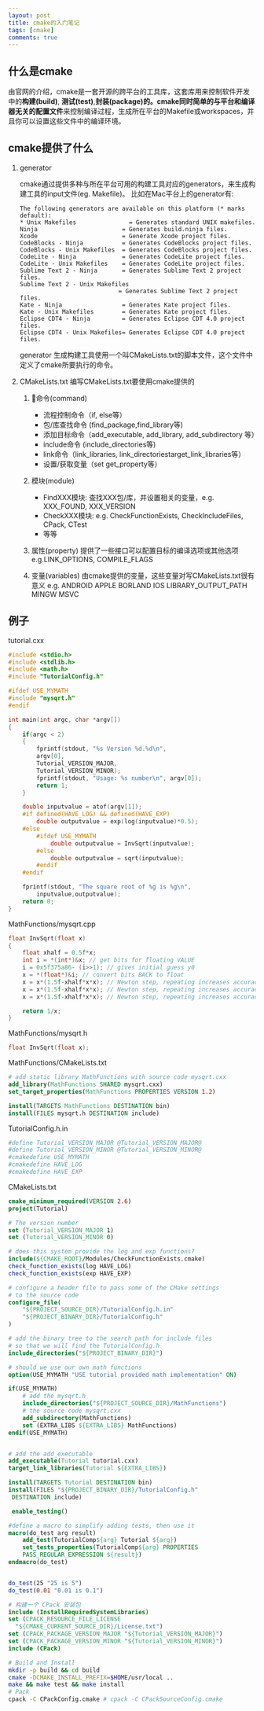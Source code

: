 ```yaml
---
layout: post
title: cmake的入门笔记
tags: [cmake]
comments: true
---
```


## 什么是cmake
由官网的介绍，cmake是一套开源的跨平台的工具库，这套库用来控制软件开发中的**构建(build)**, **测试(test)**,**封装(package)**的。cmake同时简单的**与平台和编译器无关的配置文件**来控制编译过程，生成所在平台的Makefile或workspaces，并且你可以设置这些文件中的编译环境。


## cmake提供了什么

1. generator

    cmake通过提供多种与所在平台可用的构建工具对应的generators，来生成构建工具的input文件(eg. Makefile)。 比如在Mac平台上的generator有:
    ```
    The following generators are available on this platform (* marks default):
    * Unix Makefiles               = Generates standard UNIX makefiles.
    Ninja                        = Generates build.ninja files.
    Xcode                        = Generate Xcode project files.
    CodeBlocks - Ninja           = Generates CodeBlocks project files.
    CodeBlocks - Unix Makefiles  = Generates CodeBlocks project files.
    CodeLite - Ninja             = Generates CodeLite project files.
    CodeLite - Unix Makefiles    = Generates CodeLite project files.
    Sublime Text 2 - Ninja       = Generates Sublime Text 2 project files.
    Sublime Text 2 - Unix Makefiles
                                = Generates Sublime Text 2 project files.
    Kate - Ninja                 = Generates Kate project files.
    Kate - Unix Makefiles        = Generates Kate project files.
    Eclipse CDT4 - Ninja         = Generates Eclipse CDT 4.0 project files.
    Eclipse CDT4 - Unix Makefiles= Generates Eclipse CDT 4.0 project files.
    ```
    generator 生成构建工具使用一个叫CMakeLists.txt的脚本文件，这个文件中定义了cmake所要执行的命令。

2. CMakeLists.txt
   编写CMakeLists.txt要使用cmake提供的
   1. 命令(command)
        + 流程控制命令（if, else等）
        + 包/库查找命令 (find_package,find_library等)
        + 添加目标命令（add_executable, add_library, add_subdirectory 等）
        + include命令 (include_directories等)
        + link命令（link_libraries, link_directoriestarget_link_libraries等）
        + 设置/获取变量（set get_property等）

   2. 模块(module)
        + FindXXX模块: 查找XXX包/库，并设置相关的变量，e.g. XXX_FOUND, XXX_VERSION
        + CheckXXX模块: e.g. CheckFunctionExists, CheckIncludeFiles, CPack, CTest
        + 等等
         
   3. 属性(property)
        提供了一些接口可以配置目标的编译选项或其他选项
        e.g.LINK_OPTIONS, COMPILE_FLAGS
   4. 变量(variables)
        由cmake提供的变量，这些变量对写CMakeLists.txt很有意义
        e.g. ANDROID APPLE BORLAND IOS LIBRARY_OUTPUT_PATH MINGW MSVC

## 例子

tutorial.cxx
```cpp
#include <stdio.h>
#include <stdlib.h>
#include <math.h>
#include "TutorialConfig.h"

#ifdef USE_MYMATH
#include "mysqrt.h"
#endif

int main(int argc, char *argv[])
{
    if(argc < 2)
    {
        fprintf(stdout, "%s Version %d.%d\n",
        argv[0],
        Tutorial_VERSION_MAJOR,
        Tutorial_VERSION_MINOR);
        fprintf(stdout, "Usage: %s number\n", argv[0]);
        return 1;
    }

    double inputvalue = atof(argv[1]);
    #if defined(HAVE_LOG) && defined(HAVE_EXP)
        double outputvalue = exp(log(inputvalue)*0.5);
    #else
        #ifdef USE_MYMATH
            double outputvalue = InvSqrt(inputvalue);
        #else
            double outputvalue = sqrt(inputvalue);
        #endif
    #endif

    fprintf(stdout, "The square root of %g is %g\n",
        inputvalue,outputvalue);
    return 0;
}
```
MathFunctions/mysqrt.cpp
```cpp
float InvSqrt(float x)
{
    float xhalf = 0.5f*x;
    int i = *(int*)&x; // get bits for floating VALUE 
    i = 0x5f375a86- (i>>1); // gives initial guess y0
    x = *(float*)&i; // convert bits BACK to float
    x = x*(1.5f-xhalf*x*x); // Newton step, repeating increases accuracy
    x = x*(1.5f-xhalf*x*x); // Newton step, repeating increases accuracy
    x = x*(1.5f-xhalf*x*x); // Newton step, repeating increases accuracy

    return 1/x;
}
```
MathFunctions/mysqrt.h
```cpp
float InvSqrt(float x);
```
MathFunctions/CMakeLists.txt
```cmake
# add static library MathFunctions with source code mysqrt.cxx
add_library(MathFunctions SHARED mysqrt.cxx)
set_target_properties(MathFunctions PROPERTIES VERSION 1.2)

install(TARGETS MathFunctions DESTINATION bin)
install(FILES mysqrt.h DESTINATION include)
```
TutorialConfig.h.in
```cmake
#define Tutorial_VERSION_MAJOR @Tutorial_VERSION_MAJOR@
#define Tutorial_VERSION_MINOR @Tutorial_VERSION_MINOR@
#cmakedefine USE_MYMATH
#cmakedefine HAVE_LOG
#cmakedefine HAVE_EXP
```
CMakeLists.txt
```cmake
cmake_minimum_required(VERSION 2.6)
project(Tutorial)

# The version number
set (Tutorial_VERSION_MAJOR 1)
set (Tutorial_VERSION_MINOR 0)

# does this system provide the log and exp functions?
include(${CMAKE_ROOT}/Modules/CheckFunctionExists.cmake)
check_function_exists(log HAVE_LOG)
check_function_exists(exp HAVE_EXP)

# configure a header file to pass some of the CMake settings
# to the source code
configure_file(
    "${PROJECT_SOURCE_DIR}/TutorialConfig.h.in"
    "${PROJECT_BINARY_DIR}/TutorialConfig.h"
)

# add the binary tree to the search path for include files
# so that we will find the TutorialConfig.h
include_directories("${PROJECT_BINARY_DIR}")

# should we use our own math functions
option(USE_MYMATH "USE tutorial provided math implementation" ON)

if(USE_MYMATH)
    # add the mysqrt.h
    include_directories("${PROJECT_SOURCE_DIR}/MathFunctions")
    # the source code mysqrt.cxx
    add_subdirectory(MathFunctions)
    set (EXTRA_LIBS ${EXTRA_LIBS} MathFunctions)
endif(USE_MYMATH)


# add the add_executable
add_executable(Tutorial tutorial.cxx)
target_link_libraries(Tutorial ${EXTRA_LIBS})

install(TARGETS Tutorial DESTINATION bin)
install(FILES "${PROJECT_BINARY_DIR}/TutorialConfig.h"
 DESTINATION include)

 enable_testing()

#define a macro to simplify adding tests, then use it
macro(do_test arg result)
    add_test(TutorialComp${arg} Tutorial ${arg})
    set_tests_properties(TutorialComp${arg} PROPERTIES 
    PASS_REGULAR_EXPRESSION ${result})
endmacro(do_test)


do_test(25 "25 is 5")
do_test(0.01 "0.01 is 0.1")

# 构建一个 CPack 安装包
include (InstallRequiredSystemLibraries)
set (CPACK_RESOURCE_FILE_LICENSE
  "${CMAKE_CURRENT_SOURCE_DIR}/License.txt")
set (CPACK_PACKAGE_VERSION_MAJOR "${Tutorial_VERSION_MAJOR}")
set (CPACK_PACKAGE_VERSION_MINOR "${Tutorial_VERSION_MINOR}")
include (CPack)
```

```bash
# Build and Install
mkdir -p build && cd build
cmake -DCMAKE_INSTALL_PREFIX=$HOME/usr/local ..
make && make test && make install
# Pack
cpack -C CPackConfig.cmake # cpack -C CPackSourceConfig.cmake 
```




 




